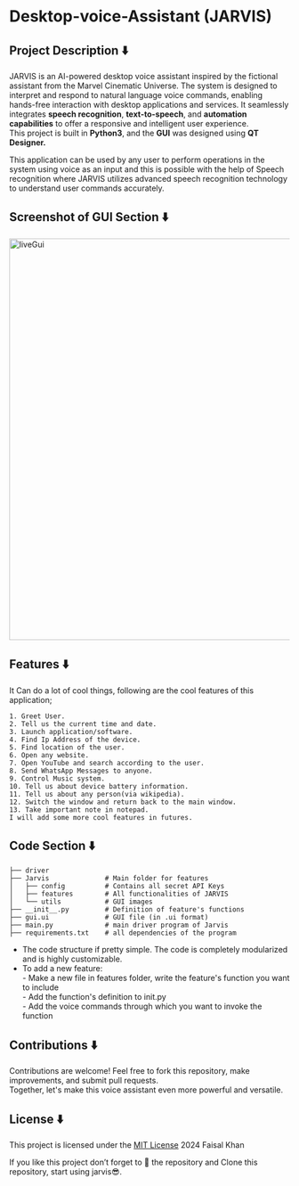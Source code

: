 # Desktop-voice-Assistant (JARVIS)

## Project Description ⬇️
<p>JARVIS is an AI-powered desktop voice assistant inspired by the fictional assistant from the Marvel Cinematic Universe. The system is designed to interpret and respond to natural language voice commands, enabling hands-free interaction with desktop applications and services. It seamlessly integrates <strong>speech recognition</strong>, <strong>text-to-speech</strong>, and <strong>automation capabilities</strong> to offer a responsive and intelligent user experience.<br>
This project is built in <strong>Python3</strong>, and the <strong>GUI</strong> was designed using <strong>QT Designer.</strong></p>

<p>This application can be used by any user to perform operations in the system using voice as an input and this is possible with 
the help of Speech recognition where JARVIS utilizes advanced speech recognition technology to understand user commands accurately.</p>

## Screenshot of GUI Section ⬇️
<img width="721" alt="liveGui" src="https://github.com/Faisal-khann/Desktop-voice-Assistant/assets/119971851/23af3109-c61a-496d-aa67-26dd5df4f853">



## Features ⬇️
It Can do a lot of cool things, following are the cool features of this application;

    1. Greet User.
    2. Tell us the current time and date.
    3. Launch application/software.
    4. Find Ip Address of the device.
    5. Find location of the user.
    6. Open any website.
    7. Open YouTube and search according to the user.
    8. Send WhatsApp Messages to anyone.
    9. Control Music system.
    10. Tell us about device battery information.
    11. Tell us about any person(via wikipedia).
    12. Switch the window and return back to the main window.
    13. Take important note in notepad.
    I will add some more cool features in futures.

## Code Section ⬇️

    ├── driver
    ├── Jarvis              # Main folder for features 
    │   ├── config          # Contains all secret API Keys
    │   ├── features        # All functionalities of JARVIS 
    │   └── utils           # GUI images
    ├── __init__.py         # Definition of feature's functions
    ├── gui.ui              # GUI file (in .ui format)
    ├── main.py             # main driver program of Jarvis
    ├── requirements.txt    # all dependencies of the program

* The code structure if pretty simple. The code is completely modularized and is highly customizable.<br>
* To add a new feature:<br>
       - Make a new file in features folder, write the feature's function you want to include<br>
       - Add the function's definition to init.py<br>
       - Add the voice commands through which you want to invoke the function<br>

## Contributions ⬇️
<p>Contributions are welcome! Feel free to fork this repository, make improvements, and submit pull requests.<br>
    Together, let's make this voice assistant even more powerful and versatile.</p>

## License ⬇️
This project is licensed under the [MIT License](https://github.com/Faisal-khann/Desktop-voice-Assistant?tab=MIT-1-ov-file)
2024 Faisal Khan
<p>If you like this project don’t forget to 🌟 the repository and Clone this repository, start using jarvis😎.</p>


  
    

